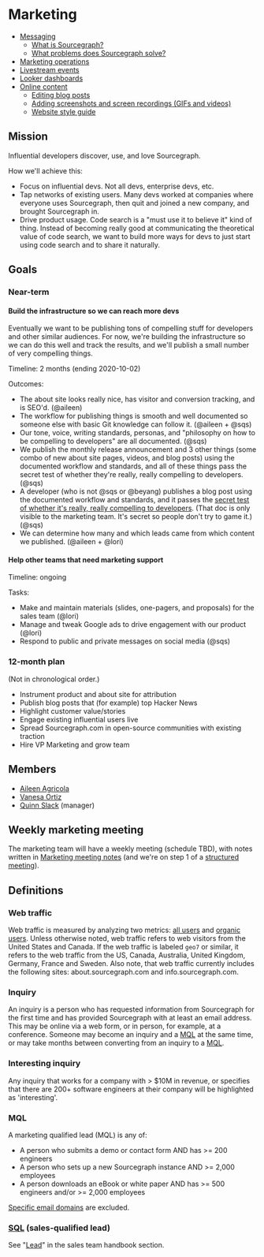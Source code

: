 # Marketing

- [Messaging](messaging.md)
  - [What is Sourcegraph?](messaging.md#sourcegraph-value-proposition)
  - [What problems does Sourcegraph solve?](messaging.md#what-problems-does-sourcegraph-solve)
- [Marketing operations](marketing_operations.md)
- [Livestream events](livestream.md)
- [Looker dashboards](https://sourcegraph.looker.com/browse/boards/2)
- [Online content](content.md)
  - [Editing blog posts](editing_blog_posts.md)
  - [Adding screenshots and screen recordings (GIFs and videos)](adding_screenshots_screen_recording.md)
  - [Website style guide](website_style_guide.md)

## Mission

Influential developers discover, use, and love Sourcegraph.

How we'll achieve this:

- Focus on influential devs. Not all devs, enterprise devs, etc.
- Tap networks of existing users. Many devs worked at companies where everyone uses Sourcegraph, then quit and joined a new company, and brought Sourcegraph in.
- Drive product usage. Code search is a "must use it to believe it" kind of thing. Instead of becoming really good at communicating the theoretical value of code search, we want to build more ways for devs to just start using code search and to share it naturally.

## Goals

### Near-term

#### Build the infrastructure so we can reach more devs

Eventually we want to be publishing tons of compelling stuff for developers and other similar audiences. For now, we're building the infrastructure so we can do this well and track the results, and we'll publish a small number of very compelling things.

Timeline: 2 months (ending 2020-10-02)

Outcomes:

- The about site looks really nice, has visitor and conversion tracking, and is SEO'd. (@aileen)
- The workflow for publishing things is smooth and well documented so someone else with basic Git knowledge can follow it. (@aileen + @sqs)
- Our tone, voice, writing standards, personas, and "philosophy on how to be compelling to developers" are all documented. (@sqs)
- We publish the monthly release announcement and 3 other things (some combo of new about site pages, videos, and blog posts) using the documented workflow and standards, and all of these things pass the secret test of whether they're really, really compelling to developers. (@sqs)
- A developer (who is not @sqs or @beyang) publishes a blog post using the documented workflow and standards, and it passes the [secret test of whether it's really, really compelling to developers](https://docs.google.com/document/d/1IgS9bq-wmCDKrGpydcJV1k_dzxulviyNAbaj7LLV-RY/edit). (That doc is only visible to the marketing team. It's secret so people don't try to game it.) (@sqs)
- We can determine how many and which leads came from which content we published. (@aileen + @lori)

#### Help other teams that need marketing support

Timeline: ongoing

Tasks:

- Make and maintain materials (slides, one-pagers, and proposals) for the sales team (@lori)
- Manage and tweak Google ads to drive engagement with our product (@lori)
- Respond to public and private messages on social media (@sqs)

### 12-month plan

(Not in chronological order.)

- Instrument product and about site for attribution
- Publish blog posts that (for example) top Hacker News
- Highlight customer value/stories
- Engage existing influential users live
- Spread Sourcegraph.com in open-source communities with existing traction
- Hire VP Marketing and grow team

## Members

- [Aileen Agricola](../../company/team/index.md#aileen-agricola)
- [Vanesa Ortiz](../../company/team/index.md#vanesa-ortiz-she-her)
- [Quinn Slack](../../company/team/index.md#quinn-slack) (manager)

## Weekly marketing meeting

The marketing team will have a weekly meeting (schedule TBD), with notes written in [Marketing meeting notes](https://docs.google.com/document/d/1HI4mo99ESQMnlkilP_OJuH0acKHYA8bDxOK7s-no4X4/edit#) (and we're on step 1 of a [structured meeting](https://about.sourcegraph.com/handbook/communication#structured-meetings)).

## Definitions

### Web traffic

Web traffic is measured by analyzing two metrics: [all users](https://www.lovesdata.com/blog/google-analytics-glossary#user) and [organic users](https://theupperranks.com/blog/organic-search/). Unless otherwise noted, web traffic refers to web visitors from the United States and Canada. If the web traffic is labeled `geo7` or similar, it refers to the web traffic from the US, Canada, Australia, United Kingdom, Germany, France and Sweden. Also note, that web traffic currently includes the following sites: about.sourcegraph.com and info.sourcegraph.com.

### Inquiry

An inquiry is a person who has requested information from Sourcegraph for the first time and has provided Sourcegraph with at least an email address. This may be online via a web form, or in person, for example, at a conference. Someone may become an inquiry and a [MQL](#mql) at the same time, or may take months between converting from an inquiry to a [MQL](#mql).

### Interesting inquiry

Any inquiry that works for a company with > $10M in revenue, or specifies that there are 200+ software engineers at their company will be highlighted as 'interesting'.

### MQL

A marketing qualified lead (MQL) is any of:

- A person who submits a demo or contact form AND has >= 200 engineers
- A person who sets up a new Sourcegraph instance AND >= 2,000 employees
- A person downloads an eBook or white paper AND has >= 500 engineers and/or >= 2,000 employees

[Specific email domains](https://app.hubspot.com/property-settings/2762526/properties?action=edit&property=inbound_scoring_qualification&search=inbou&type=0-1) are excluded.

### [SQL](../sales/index.md#lead) (sales-qualified lead)

See "[Lead](../sales/index.md#lead)" in the sales team handbook section.
